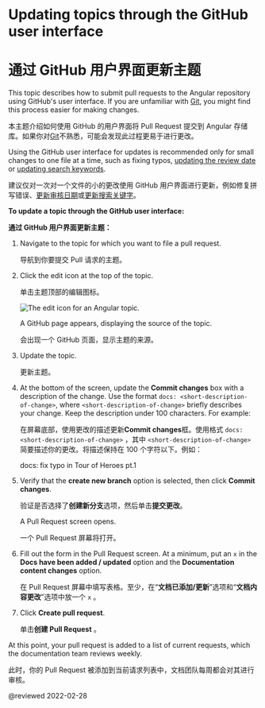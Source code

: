 # Updating topics through the GitHub user interface

# 通过 GitHub 用户界面更新主题

This topic describes how to submit pull requests to the Angular repository using GitHub's user interface.
If you are unfamiliar with [Git](https://git-scm.com), you might find this process easier for making changes.

本主题介绍如何使用 GitHub 的用户界面将 Pull Request 提交到 Angular 存储库。如果你对[Git](https://git-scm.com)不熟悉，可能会发现此过程更易于进行更改。

<div class="alert is-important">

Using the GitHub user interface for updates is recommended only for small changes to one file at a time, such as fixing typos, [updating the review date](guide/reviewing-content) or [updating search keywords](guide/updating-search-keywords).

建议仅对一次对一个文件的小的更改使用 GitHub 用户界面进行更新，例如修复拼写错误、[更新审核日期](guide/reviewing-content)或[更新搜索关键字](guide/updating-search-keywords)。

</div>

**To update a topic through the GitHub user interface:**

**通过 GitHub 用户界面更新主题：**

1. Navigate to the topic for which you want to file a pull request.

   导航到你要提交 Pull 请求的主题。

1. Click the edit icon at the top of the topic.

   单击主题顶部的编辑图标。

   <div class="lightbox">

   <img alt="The edit icon for an Angular topic." src="generated/images/guide/contributors-guide/edit-icon.png">

   </div>

   A GitHub page appears, displaying the source of the topic.

   会出现一个 GitHub 页面，显示主题的来源。

1. Update the topic.

   更新主题。

1. At the bottom of the screen, update the **Commit changes** box with a description of the change.
   Use the format `docs: <short-description-of-change>`, where `<short-description-of-change>` briefly describes your change.
   Keep the description under 100 characters.
   For example:

   在屏幕底部，使用更改的描述更新**Commit changes**框。使用格式 `docs: <short-description-of-change>` ，其中 `<short-description-of-change>` 简要描述你的更改。将描述保持在 100 个字符以下。例如：

   <code-example format="github" language="markdown">

   docs: fix typo in Tour of Heroes pt.1

   </code-example>

1. Verify that the **create new branch** option is selected, then click **Commit changes**.

   验证是否选择了**创建新分支**选项，然后单击**提交更改**。

   A Pull Request screen opens.

   一个 Pull Request 屏幕将打开。

1. Fill out the form in the Pull Request screen.
   At a minimum, put an `x` in the **Docs have been added / updated** option and the **Documentation content changes** option.

   在 Pull Request 屏幕中填写表格。至少，在“**文档已添加/更新**”选项和“**文档内容更改**”选项中放一个 `x` 。

1. Click **Create pull request**.

   单击**创建 Pull Request** 。

At this point, your pull request is added to a list of current requests, which the documentation team reviews weekly.

此时，你的 Pull Request 被添加到当前请求列表中，文档团队每周都会对其进行审核。

<!-- links -->

<!-- external links -->

<!-- end links -->

@reviewed 2022-02-28